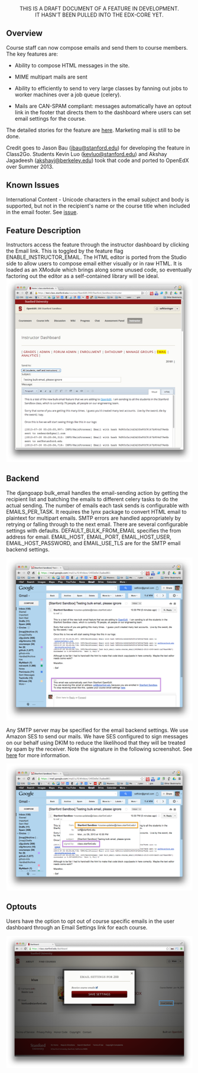 <p align=center>
THIS IS A DRAFT DOCUMENT OF A FEATURE IN DEVELOPMENT.<br>
IT HASN'T BEEN PULLED INTO THE EDX-CORE YET.
</p>


## Overview

Course staff can now compose emails and send them to course members.  The
key features are:

* Ability to compose HTML messages in the site.
 
* MIME multipart mails are sent
 
* Ability to efficiently to send to very large classes by fanning out
  jobs to worker machines over a job queue (celery).

* Mails are CAN-SPAM compliant: messages automatically have an optout link in the footer that directs them to the dashboard where users can set email settings for the course.

The detailed stories for the feature are [here](https://docs.google.com/document/d/1s1Jq1SId-aeDV1XlW3Qoq9L9R0-UTkrO6XLqiTa0nRU/edit). Marketing mail is still to be done.

Credit goes to Jason Bau (<jbau@stanford.edu>) for developing the
feature in Class2Go.  Students Kevin Luo (<kevluo@stanford.edu>) and Akshay
Jagadeesh (<akshayj@berkeley.edu>) took that code and ported to OpenEdX over Summer
2013.

## Known Issues

International Content - Unicode characters in the email subject and body is supported, but not in the recipient's name or the course title when included in the email footer. See [issue](https://github.com/Stanford-Online/edx-platform/issues/3).

## Feature Description

Instructors access the feature through the instructor dashboard by clicking the Email link.
This is toggled by the feature flag ENABLE_INSTRUCTOR_EMAIL. The HTML editor is ported from
the Studio side to allow users to compose email either visually or in raw HTML. It is loaded
as an XModule which brings along some unused code, so eventually factoring out the editor as
a self-contained library will be ideal.
![Creating an email](image/bulkemail-editor.png)

## Backend

The djangoapp bulk_email handles the email-sending action by getting the recipient
list and batching the emails to different celery tasks to do the actual sending. The
number of emails each task sends is configurable with EMAILS_PER_TASK. It requires
the lynx package to convert HTML email to plaintext for multipart emails. SMTP errors
are handled appropriately by retrying or falling through to the next email. There are
several configurable settings with defaults. DEFAULT_BULK_FROM_EMAIL specifies the
from address for email. EMAIL_HOST, EMAIL_PORT, EMAIL_HOST_USER, EMAIL_HOST_PASSWORD,
and EMAIL_USE_TLS are for the SMTP email backend settings.

![Resulting message](image/bulkemail-footer.png)

Any SMTP server may be specified for the email backend settings.
We use Amazon SES to send our mails.  We have SES configured to sign
messages on our behalf using DKIM to reduce the likelihood that they
will be treated by spam by the receiver.  Note the signature in the
following screenshot. See [here](http://docs.aws.amazon.com/ses/latest/DeveloperGuide/dkim.html) for more
information.

![Message signing](image/bulkemail-dkim.png)

## Optouts

Users have the option to opt out of course specific emails in the user dashboard through an Email Settings link for each course.

![Optout UI](image/bulkemail-optout.png)